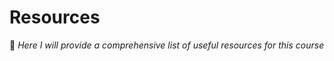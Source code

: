 # **Resources**  
📌 *Here I will provide a comprehensive list of useful resources for this course*  

